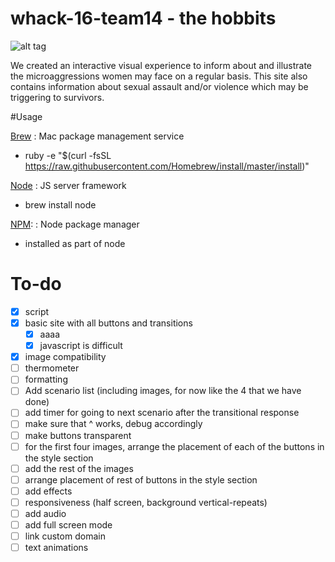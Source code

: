 # whack-16-team14 - the hobbits
![alt tag](https://puu.sh/ruQok/460519ab27.png)

We created an interactive visual experience to inform about and illustrate the microaggressions women may face on a regular basis.
This site also contains information about sexual assault and/or violence which may be triggering to survivors.

#Usage

[Brew](http://brew.sh/index.html)
: Mac package management service
- ruby -e "$(curl -fsSL https://raw.githubusercontent.com/Homebrew/install/master/install)"

[Node](http://blog.teamtreehouse.com/install-node-js-npm-mac)
: JS server framework
- brew install node

[NPM](https://www.npmjs.com/): 
: Node package manager
- installed as part of node

# To-do
- [x] script
- [x] basic  site with all buttons and transitions 
    - [x] aaaa
    - [x] javascript is difficult
- [x] image compatibility
- [ ] thermometer
- [ ] formatting
- [ ] Add scenario list (including images, for now like the 4 that we have done)
- [ ] add timer for going to next scenario after the transitional response
- [ ] make sure that ^ works, debug accordingly
- [ ] make buttons transparent
- [ ] for the first four images, arrange the placement of each of the buttons in the style section 
- [ ] add the rest of the images
- [ ] arrange placement of rest of buttons in the style section 
- [ ] add effects 
- [ ] responsiveness (half screen, background vertical-repeats) 
- [ ] add audio
- [ ] add full screen mode
- [ ] link custom domain 
- [ ] text animations
